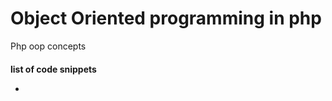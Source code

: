 # Object Oriented programming in php
Php oop concepts 
<h4> list of code snippets</4>
<ul>
  <li>
  </ul>

